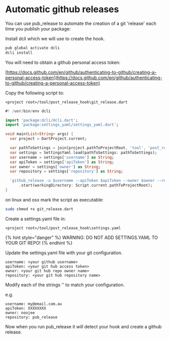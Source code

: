 # Automatic github releases

You can use pub\_release to automate the creation of a git 'release' each time you publish your package:

Install dcli which we will use to create the hook.

```bash
pub global activate dcli
dcli install
```

You will need to obtain a github personal access token:

[https://docs.github.com/en/github/authenticating-to-github/creating-a-personal-access-token](https://docs.github.com/en/github/authenticating-to-github/creating-a-personal-access-token)

Copy the following script to:

`<project root>/tool/post_release_hook\git_release.dart`

```dart
#! /usr/bin/env dcli

import 'package:dcli/dcli.dart';
import 'package:settings_yaml/settings_yaml.dart';

void main(List<String> args) {
  var project = DartProject.current;

  var pathToSettings = join(project.pathToProjectRoot, 'tool', 'post_release_hook', 'settings.yaml');
  var settings = SettingsYaml.load(pathToSettings: pathToSettings);
  var username = settings['username'] as String;
  var apiToken = settings['apiToken'] as String;
  var owner = settings['owner'] as String;
  var repository = settings['repository'] as String;

  'github_release -u $username --apiToken $apiToken --owner $owner --repository $repository'
      .start(workingDirectory: Script.current.pathToProjectRoot);
}
```

on linux and osx mark the script as executable:

```bash
sudo chmod +x git_release.dart
```

Create a settings.yaml file in:

`<project root>/tool/post_release_hook\settings.yaml`

{% hint style="danger" %}
WARNING: DO NOT ADD SETTINGS.YAML TO YOUR GIT REPO!
{% endhint %}

Update the settings.yaml file with your git configuration.

```text
username: <your github username>
apiToken: <your git hub access token>
owner: <your git hub repo owner name>
repository: <your git hub repository name>
```

Modify each of the strings '' to match your configuration.

e.g.

```text
username: my@email.com.au
apiToken: XXXXXXXX
owner: noojee
repository: pub_release
```

Now when you run pub\_release it will detect your hook and create a github release.

